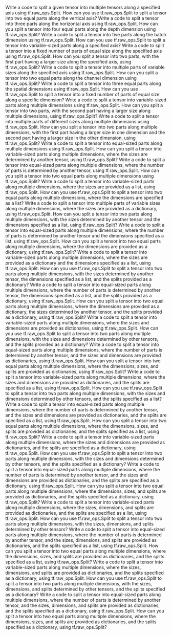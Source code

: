 Write a code to split a given tensor into multiple tensors along a specified axis using tf.raw_ops.Split.
How can you use tf.raw_ops.Split to split a tensor into two equal parts along the vertical axis?
Write a code to split a tensor into three parts along the horizontal axis using tf.raw_ops.Split.
How can you split a tensor into four equal parts along the depth dimension using tf.raw_ops.Split?
Write a code to split a tensor into five parts along the batch dimension using tf.raw_ops.Split.
How can you use tf.raw_ops.Split to split a tensor into variable-sized parts along a specified axis?
Write a code to split a tensor into a fixed number of parts of equal size along the specified axis using tf.raw_ops.Split.
How can you split a tensor into two parts, with the first part having a larger size along the specified axis, using tf.raw_ops.Split?
Write a code to split a tensor into multiple parts of variable sizes along the specified axis using tf.raw_ops.Split.
How can you split a tensor into two equal parts along the channel dimension using tf.raw_ops.Split?
Write a code to split a tensor into three equal parts along the spatial dimensions using tf.raw_ops.Split.
How can you use tf.raw_ops.Split to split a tensor into a fixed number of parts of equal size along a specific dimension?
Write a code to split a tensor into variable-sized parts along multiple dimensions using tf.raw_ops.Split.
How can you split a tensor into two parts, with the second part having a larger size along multiple dimensions, using tf.raw_ops.Split?
Write a code to split a tensor into multiple parts of different sizes along multiple dimensions using tf.raw_ops.Split.
How can you split a tensor into two parts along multiple dimensions, with the first part having a larger size in one dimension and the second part having a larger size in the other dimension, using tf.raw_ops.Split?
Write a code to split a tensor into equal-sized parts along multiple dimensions using tf.raw_ops.Split.
How can you split a tensor into variable-sized parts along multiple dimensions, where the sizes are determined by another tensor, using tf.raw_ops.Split?
Write a code to split a tensor into equal-sized parts along multiple dimensions, where the number of parts is determined by another tensor, using tf.raw_ops.Split.
How can you split a tensor into two equal parts along multiple dimensions using tf.raw_ops.Split?
Write a code to split a tensor into variable-sized parts along multiple dimensions, where the sizes are provided as a list, using tf.raw_ops.Split.
How can you use tf.raw_ops.Split to split a tensor into two equal parts along multiple dimensions, where the dimensions are specified as a list?
Write a code to split a tensor into multiple parts of variable sizes along multiple dimensions, where the sizes are provided as a dictionary, using tf.raw_ops.Split.
How can you split a tensor into two parts along multiple dimensions, with the sizes determined by another tensor and the dimensions specified as a list, using tf.raw_ops.Split?
Write a code to split a tensor into equal-sized parts along multiple dimensions, where the number of parts is determined by another tensor and the dimensions specified as a list, using tf.raw_ops.Split.
How can you split a tensor into two equal parts along multiple dimensions, where the dimensions are provided as a dictionary, using tf.raw_ops.Split?
Write a code to split a tensor into variable-sized parts along multiple dimensions, where the sizes are provided as a dictionary and the dimensions specified as a list, using tf.raw_ops.Split.
How can you use tf.raw_ops.Split to split a tensor into two parts along multiple dimensions, with the sizes determined by another tensor, the dimensions specified as a list, and the splits provided as a dictionary?
Write a code to split a tensor into equal-sized parts along multiple dimensions, where the number of parts is determined by another tensor, the dimensions specified as a list, and the splits provided as a dictionary, using tf.raw_ops.Split.
How can you split a tensor into two equal parts along multiple dimensions, where the dimensions are provided as a dictionary, the sizes determined by another tensor, and the splits provided as a dictionary, using tf.raw_ops.Split?
Write a code to split a tensor into variable-sized parts along multiple dimensions, where the sizes and dimensions are provided as dictionaries, using tf.raw_ops.Split.
How can you use tf.raw_ops.Split to split a tensor into two parts along multiple dimensions, with the sizes and dimensions determined by other tensors, and the splits provided as a dictionary?
Write a code to split a tensor into equal-sized parts along multiple dimensions, where the number of parts is determined by another tensor, and the sizes and dimensions are provided as dictionaries, using tf.raw_ops.Split.
How can you split a tensor into two equal parts along multiple dimensions, where the dimensions, sizes, and splits are provided as dictionaries, using tf.raw_ops.Split?
Write a code to split a tensor into variable-sized parts along multiple dimensions, where the sizes and dimensions are provided as dictionaries, and the splits are specified as a list, using tf.raw_ops.Split.
How can you use tf.raw_ops.Split to split a tensor into two parts along multiple dimensions, with the sizes and dimensions determined by other tensors, and the splits specified as a list?
Write a code to split a tensor into equal-sized parts along multiple dimensions, where the number of parts is determined by another tensor, and the sizes and dimensions are provided as dictionaries, and the splits are specified as a list, using tf.raw_ops.Split.
How can you split a tensor into two equal parts along multiple dimensions, where the dimensions, sizes, and splits are provided as dictionaries, and the splits specified as a list, using tf.raw_ops.Split?
Write a code to split a tensor into variable-sized parts along multiple dimensions, where the sizes and dimensions are provided as dictionaries, and the splits are specified as a dictionary, using tf.raw_ops.Split.
How can you use tf.raw_ops.Split to split a tensor into two parts along multiple dimensions, with the sizes and dimensions determined by other tensors, and the splits specified as a dictionary?
Write a code to split a tensor into equal-sized parts along multiple dimensions, where the number of parts is determined by another tensor, and the sizes and dimensions are provided as dictionaries, and the splits are specified as a dictionary, using tf.raw_ops.Split.
How can you split a tensor into two equal parts along multiple dimensions, where the dimensions, sizes, and splits are provided as dictionaries, and the splits specified as a dictionary, using tf.raw_ops.Split?
Write a code to split a tensor into variable-sized parts along multiple dimensions, where the sizes, dimensions, and splits are provided as dictionaries, and the splits are specified as a list, using tf.raw_ops.Split.
How can you use tf.raw_ops.Split to split a tensor into two parts along multiple dimensions, with the sizes, dimensions, and splits determined by other tensors?
Write a code to split a tensor into equal-sized parts along multiple dimensions, where the number of parts is determined by another tensor, and the sizes, dimensions, and splits are provided as dictionaries, and the splits specified as a list, using tf.raw_ops.Split.
How can you split a tensor into two equal parts along multiple dimensions, where the dimensions, sizes, and splits are provided as dictionaries, and the splits specified as a list, using tf.raw_ops.Split?
Write a code to split a tensor into variable-sized parts along multiple dimensions, where the sizes, dimensions, and splits are provided as dictionaries, and the splits specified as a dictionary, using tf.raw_ops.Split.
How can you use tf.raw_ops.Split to split a tensor into two parts along multiple dimensions, with the sizes, dimensions, and splits determined by other tensors, and the splits specified as a dictionary?
Write a code to split a tensor into equal-sized parts along multiple dimensions, where the number of parts is determined by another tensor, and the sizes, dimensions, and splits are provided as dictionaries, and the splits specified as a dictionary, using tf.raw_ops.Split.
How can you split a tensor into two equal parts along multiple dimensions, where the dimensions, sizes, and splits are provided as dictionaries, and the splits specified as a dictionary, using tf.raw_ops.Split?